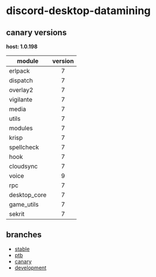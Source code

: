 # discord-desktop-datamining

## canary versions

**host: 1.0.198**

| module | version |
| ------ | :-----: |
| erlpack | 7 |
| dispatch | 7 |
| overlay2 | 7 |
| vigilante | 7 |
| media | 7 |
| utils | 7 |
| modules | 7 |
| krisp | 7 |
| spellcheck | 7 |
| hook | 7 |
| cloudsync | 7 |
| voice | 9 |
| rpc | 7 |
| desktop_core | 7 |
| game_utils | 7 |
| sekrit | 7 |

## branches

- [stable](https://github.com/OpenAsar/discord-desktop-datamining/tree/stable)
- [ptb](https://github.com/OpenAsar/discord-desktop-datamining/tree/ptb)
- [canary](https://github.com/OpenAsar/discord-desktop-datamining/tree/canary)
- [development](https://github.com/OpenAsar/discord-desktop-datamining/tree/development)